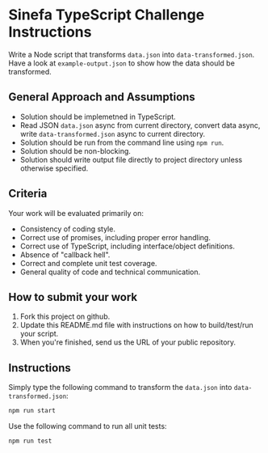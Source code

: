 # Sinefa TypeScript Challenge Instructions

Write a Node script that transforms `data.json` into `data-transformed.json`. Have a look at `example-output.json` to show how the data should be transformed.

## General Approach and Assumptions

- Solution should be implemetned in TypeScript.
- Read JSON `data.json` async from current directory, convert data async, write `data-transformed.json` async to current directory.
- Solution should be run from the command line using `npm run`.
- Solution should be non-blocking.
- Solution should  write output file directly to project directory unless otherwise specified.

## Criteria

Your work will be evaluated primarily on:

- Consistency of coding style.
- Correct use of promises, including proper error handling.
- Correct use of TypeScript, including interface/object definitions.
- Absence of "callback hell".
- Correct and complete unit test coverage.
- General quality of code and technical communication.

## How to submit your work

 1. Fork this project on github.
 2. Update this README.md file with instructions on how to build/test/run your script.
 3. When you're finished, send us the URL of your public repository.

## Instructions

Simply type the following command to transform the `data.json` into `data-transformed.json`:

```bash
npm run start

```

Use the following command to run all unit tests:

```bash
npm run test
```
